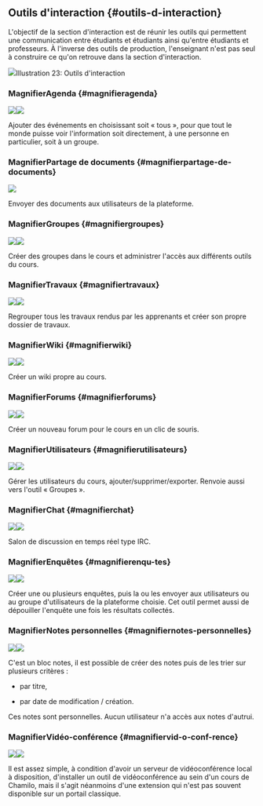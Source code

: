 ## Outils d'interaction {#outils-d-interaction}

L'objectif de la section d'interaction est de réunir les outils qui permettent une communication entre étudiants et étudiants ainsi qu'entre étudiants et professeurs. À l'inverse des outils de production, l'enseignant n'est pas seul à construire ce qu'on retrouve dans la section d'interaction.

![](../assets/coursinteraction.png)Illustration 23: Outils d'interaction

### MagnifierAgenda {#magnifieragenda}

![](../assets/image35.svg)![](../assets/image35.png)

Ajouter des événements en choisissant soit « tous », pour que tout le monde puisse voir l'information soit directement, à une personne en particulier, soit à un groupe.

### MagnifierPartage de documents {#magnifierpartage-de-documents}

![](../assets/image36.png)

Envoyer des documents aux utilisateurs de la plateforme.

### MagnifierGroupes {#magnifiergroupes}

![](../assets/image37.svg)![](../assets/image37.png)

Créer des groupes dans le cours et administrer l'accès aux différents outils du cours.

### MagnifierTravaux {#magnifiertravaux}

![](../assets/image38.svg)![](../assets/image38.png)

Regrouper tous les travaux rendus par les apprenants et créer son propre dossier de travaux.

### MagnifierWiki {#magnifierwiki}

![](../assets/image39.svg)![](../assets/image39.png)

Créer un wiki propre au cours.

### MagnifierForums {#magnifierforums}

![](../assets/image40.svg)![](../assets/image40.png)

Créer un nouveau forum pour le cours en un clic de souris.

### MagnifierUtilisateurs {#magnifierutilisateurs}

![](../assets/image41.svg)![](../assets/image41.png)

Gérer les utilisateurs du cours, ajouter/supprimer/exporter. Renvoie aussi vers l'outil « Groupes ».

### MagnifierChat {#magnifierchat}

![](../assets/image42.svg)![](../assets/image42.png)

Salon de discussion en temps réel type IRC.

### MagnifierEnquêtes {#magnifierenqu-tes}

![](../assets/image43.svg)![](../assets/image43.png)

Créer une ou plusieurs enquêtes, puis la ou les envoyer aux utilisateurs ou au groupe d'utilisateurs de la plateforme choisie. Cet outil permet aussi de dépouiller l'enquête une fois les résultats collectés.

### MagnifierNotes personnelles {#magnifiernotes-personnelles}

![](../assets/image44.svg)![](../assets/image44.png)

C'est un bloc notes, il est possible de créer des notes puis de les trier sur plusieurs critères :

* par titre,

* par date de modification / création.

Ces notes sont personnelles. Aucun utilisateur n'a accès aux notes d'autrui.

### MagnifierVidéo-conférence {#magnifiervid-o-conf-rence}

![](../assets/image45.svg)![](../assets/image45.png)

Il est assez simple, à condition d'avoir un serveur de vidéoconférence local à disposition, d'installer un outil de vidéoconférence au sein d'un cours de Chamilo, mais il s'agit néanmoins d'une extension qui n'est pas souvent disponible sur un portail classique.

